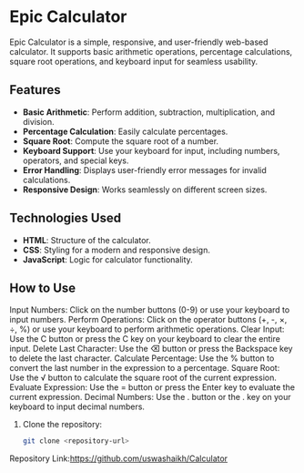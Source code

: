 # Epic Calculator

Epic Calculator is a simple, responsive, and user-friendly web-based calculator. It supports basic arithmetic operations, percentage calculations, square root operations, and keyboard input for seamless usability.

## Features

- **Basic Arithmetic**: Perform addition, subtraction, multiplication, and division.
- **Percentage Calculation**: Easily calculate percentages.
- **Square Root**: Compute the square root of a number.
- **Keyboard Support**: Use your keyboard for input, including numbers, operators, and special keys.
- **Error Handling**: Displays user-friendly error messages for invalid calculations.
- **Responsive Design**: Works seamlessly on different screen sizes.

## Technologies Used

- **HTML**: Structure of the calculator.
- **CSS**: Styling for a modern and responsive design.
- **JavaScript**: Logic for calculator functionality.

## How to Use
Input Numbers: Click on the number buttons (0-9) or use your keyboard to input numbers.
Perform Operations: Click on the operator buttons (+, -, ×, ÷, %) or use your keyboard to perform arithmetic operations.
Clear Input: Use the C button or press the C key on your keyboard to clear the entire input.
Delete Last Character: Use the ⌫ button or press the Backspace key to delete the last character.
Calculate Percentage: Use the % button to convert the last number in the expression to a percentage.
Square Root: Use the √ button to calculate the square root of the current expression.
Evaluate Expression: Use the = button or press the Enter key to evaluate the current expression.
Decimal Numbers: Use the . button or the . key on your keyboard to input decimal numbers.

1. Clone the repository:
   ```bash
   git clone <repository-url>
Repository Link:https://github.com/uswashaikh/Calculator
